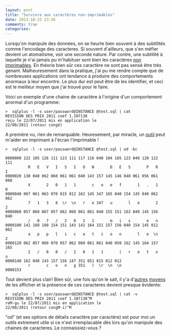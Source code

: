 ```yaml
---
layout: post
title: "Survivre aux caractères non-imprimables"
date: 2013-10-22 23:56
comments: true
categories: 
---
```


Lorsqu'on manipule des données, on se heurte bien souvent à des subtilités comme l'encodage des caracteres. Si souvent d'ailleurs, que s'en méfier devient un atomatisme, voir une seconde nature. Par contre, une subtilité à laquelle je n'ai jamais pu m'habituer sont bien les caractères [non imprimables](http://en.wikipedia.org/wiki/Control_character). En théorie bien sûr ces caractère ne sont pas sensé être très genant. Malheuresement dans la pratique, j'ai pu me rendre compte que de nombreuses applications ont tendance à produire des comportements anormaux à leur encontre. Le plus dur est peut être de les identifier, et ceci est le meilleur moyen que j'ai trouvé pour le faire.

Voici un exemple d'une chaine de caractère à l'origine d'un comportement anormal d'un programme:

```
>  sqlplus -l -s user/password@INSTANCE @test.sql | cat
REVISION DES PRIX 2011 coef 1.107138
reçu le 22/07/2011 mis en application le
22/08/2011 (retour congé)
```

A première vu, rien de remarquable. Heuresement, par miracle, un [outil](http://en.wikipedia.org/wiki/Od_%28Unix%29) peut m'aider en imprimant à l'écran l'imprimable !

```
>  sqlplus -l -s user/password@INSTANCE @test.sql | od -bc

0000000 122 105 126 111 123 111 117 116 040 104 105 123 040 120 122 111
          R   E   V   I   S   I   O   N       D   E   S       P   R   I
0000020 130 040 062 060 061 061 040 143 157 145 146 040 061 056 061 060
          X       2   0   1   1       c   o   e   f       1   .   1   0
0000040 067 061 063 070 015 012 162 145 347 165 040 154 145 040 062 062
          7   1   3   8  \r  \n   r   e 347   u       l   e       2   2
0000060 057 060 067 057 062 060 061 061 040 155 151 163 040 145 156 040
          /   0   7   /   2   0   1   1       m   i   s       e   n
0000100 141 160 160 154 151 143 141 164 151 157 156 040 154 145 012 062
          a   p   p   l   i   c   a   t   i   o   n       l   e  \n   2
0000120 062 057 060 070 057 062 060 061 061 040 050 162 145 164 157 165
          2   /   0   8   /   2   0   1   1       (   r   e   t   o   u
0000140 162 040 143 157 156 147 351 051 015 012 012
          r       c   o   n   g 351   )  \r  \n  \n
0000153
```

Tout devient plus clair! Bien sûr, une fois qu'on le sait, il y'a d'[autres](http://www.thelinuxtips.com/tag/cat-v-command/) [moyens](http://stackoverflow.com/questions/6943928/show-special-characters-in-unix-while-using-less-command) de les afficher et la présence de ces caracteres devient presque évidente:

```
>  sqlplus -l -s user/password@INSTANCE @test.sql | cat -v
REVISION DES PRIX 2011 coef 1.107138^M
reM-gu le 22/07/2011 mis en application le
22/08/2011 (retour congM-i)^M
```

"od" (et ses options de détails caractère par caractère) est pour moi un outils extrement utile si ce n'est irremplacable dès lors qu'on manipule des chaines de caracteres. Le connaissiez-vous ?
